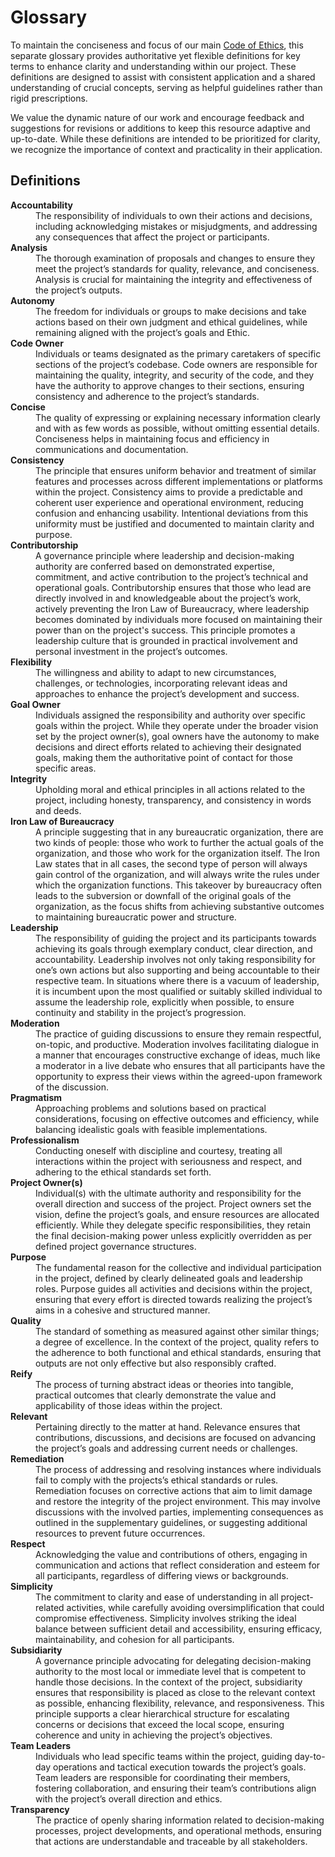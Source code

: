 # Glossary

To maintain the conciseness and focus of our main [Code of Ethics](../CoE.md), this separate glossary provides authoritative yet flexible definitions for key terms to enhance clarity and understanding within our project. These definitions are designed to assist with consistent application and a shared understanding of crucial concepts, serving as helpful guidelines rather than rigid prescriptions.

We value the dynamic nature of our work and encourage feedback and suggestions for revisions or additions to keep this resource adaptive and up-to-date. While these definitions are intended to be prioritized for clarity, we recognize the importance of context and practicality in their application.

## Definitions

<dl>
  <dt><strong>Accountability</strong></dt>
  <dd>The responsibility of individuals to own their actions and decisions, including acknowledging mistakes or misjudgments, and addressing any consequences that affect the project or participants.</dd>
  <dt><strong>Analysis</strong></dt>
  <dd>The thorough examination of proposals and changes to ensure they meet the project’s standards for quality, relevance, and conciseness. Analysis is crucial for maintaining the integrity and effectiveness of the project’s outputs.</dd>
  <dt><strong>Autonomy</strong></dt>
  <dd>The freedom for individuals or groups to make decisions and take actions based on their own judgment and ethical guidelines, while remaining aligned with the project’s goals and Ethic.</dd>
  <dt><strong>Code Owner</strong></dt>
  <dd>Individuals or teams designated as the primary caretakers of specific sections of the project’s codebase. Code owners are responsible for maintaining the quality, integrity, and security of the code, and they have the authority to approve changes to their sections, ensuring consistency and adherence to the project’s standards.</dd>
  <dt><strong>Concise</strong></dt>
  <dd>The quality of expressing or explaining necessary information clearly and with as few words as possible, without omitting essential details. Conciseness helps in maintaining focus and efficiency in communications and documentation.</dd>
  <dt><strong>Consistency</strong></dt>
  <dd>The principle that ensures uniform behavior and treatment of similar features and processes across different implementations or platforms within the project. Consistency aims to provide a predictable and coherent user experience and operational environment, reducing confusion and enhancing usability. Intentional deviations from this uniformity must be justified and documented to maintain clarity and purpose.</dd>
  <dt><strong>Contributorship</strong></dt>
  <dd>A governance principle where leadership and decision-making authority are conferred based on demonstrated expertise, commitment, and active contribution to the project’s technical and operational goals. Contributorship ensures that those who lead are directly involved in and knowledgeable about the project’s work, actively preventing the Iron Law of Bureaucracy, where leadership becomes dominated by individuals more focused on maintaining their power than on the project's success. This principle promotes a leadership culture that is grounded in practical involvement and personal investment in the project’s outcomes.</dd>
  <dt><strong>Flexibility</strong></dt>
  <dd>The willingness and ability to adapt to new circumstances, challenges, or technologies, incorporating relevant ideas and approaches to enhance the project’s development and success.</dd>
  <dt><strong>Goal Owner</strong></dt>
  <dd>Individuals assigned the responsibility and authority over specific goals within the project. While they operate under the broader vision set by the project owner(s), goal owners have the autonomy to make decisions and direct efforts related to achieving their designated goals, making them the authoritative point of contact for those specific areas.</dd>
  <dt><strong>Integrity</strong></dt>
  <dd>Upholding moral and ethical principles in all actions related to the project, including honesty, transparency, and consistency in words and deeds.</dd>
  <dt><strong>Iron Law of Bureaucracy</strong></dt>
  <dd>A principle suggesting that in any bureaucratic organization, there are two kinds of people: those who work to further the actual goals of the organization, and those who work for the organization itself. The Iron Law states that in all cases, the second type of person will always gain control of the organization, and will always write the rules under which the organization functions. This takeover by bureaucracy often leads to the subversion or downfall of the original goals of the organization, as the focus shifts from achieving substantive outcomes to maintaining bureaucratic power and structure.</dd>
  <dt><strong>Leadership</strong></dt>
  <dd>The responsibility of guiding the project and its participants towards achieving its goals through exemplary conduct, clear direction, and accountability. Leadership involves not only taking responsibility for one’s own actions but also supporting and being accountable to their respective team. In situations where there is a vacuum of leadership, it is incumbent upon the most qualified or suitably skilled individual to assume the leadership role, explicitly when possible, to ensure continuity and stability in the project’s progression.</dd>
  <dt><strong>Moderation</strong></dt>
  <dd>The practice of guiding discussions to ensure they remain respectful, on-topic, and productive. Moderation involves facilitating dialogue in a manner that encourages constructive exchange of ideas, much like a moderator in a live debate who ensures that all participants have the opportunity to express their views within the agreed-upon framework of the discussion.</dd>
  <dt><strong>Pragmatism</strong></dt>
  <dd>Approaching problems and solutions based on practical considerations, focusing on effective outcomes and efficiency, while balancing idealistic goals with feasible implementations.</dd>
  <dt><strong>Professionalism</strong></dt>
  <dd>Conducting oneself with discipline and courtesy, treating all interactions within the project with seriousness and respect, and adhering to the ethical standards set forth.</dd>
  <dt><strong>Project Owner(s)</strong></dt>
  <dd>Individual(s) with the ultimate authority and responsibility for the overall direction and success of the project. Project owners set the vision, define the project’s goals, and ensure resources are allocated efficiently. While they delegate specific responsibilities, they retain the final decision-making power unless explicitly overridden as per defined project governance structures.</dd>
  <dt><strong>Purpose</strong></dt>
  <dd>The fundamental reason for the collective and individual participation in the project, defined by clearly delineated goals and leadership roles. Purpose guides all activities and decisions within the project, ensuring that every effort is directed towards realizing the project’s aims in a cohesive and structured manner.</dd>
  <dt><strong>Quality</strong></dt>
  <dd>The standard of something as measured against other similar things; a degree of excellence. In the context of the project, quality refers to the adherence to both functional and ethical standards, ensuring that outputs are not only effective but also responsibly crafted.</dd>
  <dt><strong>Reify</strong></dt>
  <dd>The process of turning abstract ideas or theories into tangible, practical outcomes that clearly demonstrate the value and applicability of those ideas within the project.</dd>
  <dt><strong>Relevant</strong></dt>
  <dd>Pertaining directly to the matter at hand. Relevance ensures that contributions, discussions, and decisions are focused on advancing the project’s goals and addressing current needs or challenges.</dd>
  <dt><strong>Remediation</strong></dt>
  <dd>The process of addressing and resolving instances where individuals fail to comply with the projects’s ethical standards or rules. Remediation focuses on corrective actions that aim to limit damage and restore the integrity of the project environment. This may involve discussions with the involved parties, implementing consequences as outlined in the supplementary guidelines, or suggesting additional resources to prevent future occurrences.</dd>
  <dt><strong>Respect</strong></dt>
  <dd>Acknowledging the value and contributions of others, engaging in communication and actions that reflect consideration and esteem for all participants, regardless of differing views or backgrounds.</dd>
  <dt><strong>Simplicity</strong></dt>
  <dd>The commitment to clarity and ease of understanding in all project-related activities, while carefully avoiding oversimplification that could compromise effectiveness. Simplicity involves striking the ideal balance between sufficient detail and accessibility, ensuring efficacy, maintainability, and cohesion for all participants.</dd>
  <dt><strong>Subsidiarity</strong></dt>
  <dd>A governance principle advocating for delegating decision-making authority to the most local or immediate level that is competent to handle those decisions. In the context of the project, subsidiarity ensures that responsibility is placed as close to the relevant context as possible, enhancing flexibility, relevance, and responsiveness. This principle supports a clear hierarchical structure for escalating concerns or decisions that exceed the local scope, ensuring coherence and unity in achieving the project’s objectives.</dd>
  <dt><strong>Team Leaders</strong></dt>
  <dd>Individuals who lead specific teams within the project, guiding day-to-day operations and tactical execution towards the project’s goals. Team leaders are responsible for coordinating their members, fostering collaboration, and ensuring their team’s contributions align with the project’s overall direction and ethics.</dd>
  <dt><strong>Transparency</strong></dt>
  <dd>The practice of openly sharing information related to decision-making processes, project developments, and operational methods, ensuring that actions are understandable and traceable by all stakeholders.</dd>
</dl>
